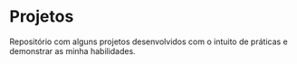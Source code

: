 # Projetos
Repositório com alguns projetos desenvolvidos com o intuito de práticas e demonstrar as minha habilidades.
